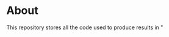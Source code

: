 # About
This repository stores all the code used to produce results in "<title>"

If this research is useful to your research, please cite our paper
```tex
@InProceedings{Foobar2019,
author = {Steven Sheffey},
title = {TBA},
booktitle = {TBA},
month = {August},
year = {2019}
}```

# Data Collection
In the `data_collection` directory. This contains docker images and code to generate packet capture data for website navigation with and without tor, and with pluggable transports.

# Feature Extraction
In the `data_generator` directory. This contains code to extract useful features from the generated packet captures.

# Analysis
In the `analysis` directory. This contains code to train the machine learning models used in our research.
